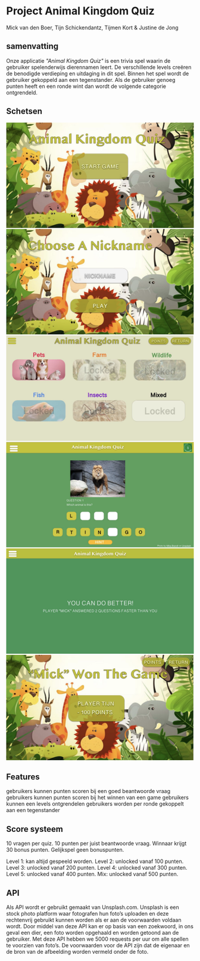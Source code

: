 # Project Animal Kingdom Quiz
Mick van den Boer,
Tijn Schickendantz,
Tijmen Kort &
Justine de Jong

## samenvatting
Onze applicatie *"Animal Kingdom Quiz"* is een trivia spel waarin de gebruiker spelenderwijs dierennamen leert. 
De verschillende levels creëren de benodigde verdieping en uitdaging in dit spel. Binnen het spel wordt de gebruiker gekoppeld aan een tegenstander. Als de gebruiker genoeg punten heeft en een ronde wint dan wordt de volgende categorie ontgrendeld. 

## Schetsen
![](TD_1.png)
![](TD_2.png)
![](TD_3.png)
![](TD_4.png)
![](TD_5.png)
![](TD_6.png)

## Features
gebruikers kunnen punten scoren bij een goed beantwoorde vraag
gebruikers kunnen punten scoren bij het winnen van een game
gebruikers kunnen een levels ontgrendelen 
gebruikers worden per ronde gekoppelt aan een tegenstander 


## Score systeem 
10 vragen per quiz.
10 punten per juist beantwoorde vraag.
Winnaar krijgt 30 bonus punten.
Gelijkspel geen bonuspunten.

Level 1: kan altijd gespeeld worden.
Level 2: unlocked vanaf 100 punten.
Level 3: unlocked vanaf 200 punten.
Level 4: unlocked vanaf 300 punten.
Level 5: unlocked vanaf 400 punten.
Mix: unlocked vanaf 500 punten.


## API
Als API wordt er gebruikt gemaakt van Unsplash.com. Unsplash is een stock photo platform waar fotografen hun foto’s uploaden en deze rechtenvrij gebruikt kunnen worden als er aan de voorwaarden voldaan wordt. Door middel van deze API kan er op basis van een zoekwoord, in ons geval een dier, een foto worden opgehaald en worden getoond aan de gebruiker. Met deze API hebben we 5000 requests per uur om alle spellen te voorzien van foto’s. De voorwaarden voor de API zijn dat de eigenaar en de bron van de afbeelding worden vermeld onder de foto. 

